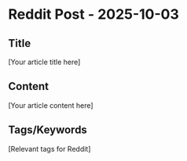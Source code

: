# Reddit Post - 2025-10-03

## Title
[Your article title here]

## Content
[Your article content here]

## Tags/Keywords
[Relevant tags for Reddit]
